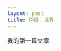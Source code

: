 ```yaml
---
layout: post
title: 你好，世界
---
```

我的第一篇文章
<script src="https://gist.github.com/3137661.js"> </script>